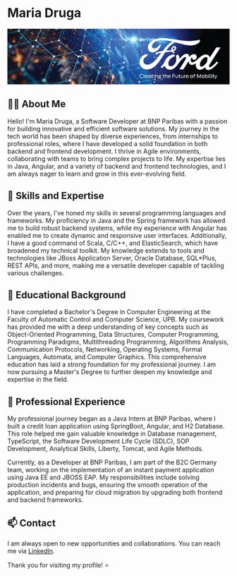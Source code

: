 # Maria Druga

![image](https://github.com/mariaaalexandra/mariaaalexandra/blob/main/Ford%20Banner.jpeg)

## 👩‍💻 About Me

Hello! I'm Maria Druga, a Software Developer at BNP Paribas with a passion for building innovative and efficient software solutions. My journey in the tech world has been shaped by diverse experiences, from internships to professional roles, where I have developed a solid foundation in both backend and frontend development. I thrive in Agile environments, collaborating with teams to bring complex projects to life. My expertise lies in Java, Angular, and a variety of backend and frontend technologies, and I am always eager to learn and grow in this ever-evolving field.

## 🔧 Skills and Expertise

Over the years, I've honed my skills in several programming languages and frameworks. My proficiency in Java and the Spring framework has allowed me to build robust backend systems, while my experience with Angular has enabled me to create dynamic and responsive user interfaces. Additionally, I have a good command of Scala, C/C++, and ElasticSearch, which have broadened my technical toolkit. My knowledge extends to tools and technologies like JBoss Application Server, Oracle Database, SQL*Plus, REST APIs, and more, making me a versatile developer capable of tackling various challenges.

## 🏫 Educational Background

I have completed a Bachelor's Degree in Computer Engineering at the Faculty of Automatic Control and Computer Science, UPB. My coursework has provided me with a deep understanding of key concepts such as Object-Oriented Programming, Data Structures, Computer Programming, Programming Paradigms, Multithreading Programming, Algorithms Analysis, Communication Protocols, Networking, Operating Systems, Formal Languages, Automata, and Computer Graphics. This comprehensive education has laid a strong foundation for my professional journey. I am now pursuing a Master's Degree to further deepen my knowledge and expertise in the field.

## 💼 Professional Experience

My professional journey began as a Java Intern at BNP Paribas, where I built a credit loan application using SpringBoot, Angular, and H2 Database. This role helped me gain valuable knowledge in Database management, TypeScript, the Software Development Life Cycle (SDLC), SOP Development, Analytical Skills, Liberty, Tomcat, and Agile Methods.

Currently, as a Developer at BNP Paribas, I am part of the B2C Germany team, working on the implementation of an instant payment application using Java EE and JBOSS EAP. My responsibilities include solving production incidents and bugs, ensuring the smooth operation of the application, and preparing for cloud migration by upgrading both frontend and backend frameworks.

## 📫 Contact

I am always open to new opportunities and collaborations. You can reach me via [LinkedIn](https://www.linkedin.com/in/maria-druga).

Thank you for visiting my profile! ⭐️
